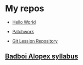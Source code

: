 # My repos

* [Hello World](https://github.com/cserjesa/hello-world)

* [Patchwork](https://github.com/cserjesa/patchwork)

* [Git Lession Repository](https://github.com/cserjesa/git-lesson-repository)

## [Badboi Alopex syllabus](https://github.com/green-fox-academy/badboi-syllabus)
